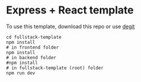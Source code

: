 # Express + React template

To use this template, download this repo or use [degit](https://npm.im/degit)


```
cd fullstack-template
npm install
# in frontend folder 
npm install
# in backend folder
#npm install
# in fullstack-template (root) folder
npm run dev

```
